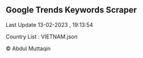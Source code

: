 

## Google Trends Keywords Scraper 
 
Last Update 13-02-2023 , 19:13:54

Country List :
VIETNAM.json



© Abdul Muttaqin 

